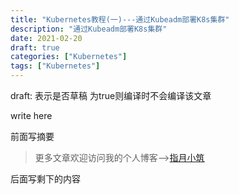 ```yaml
---
title: "Kubernetes教程(一)---通过Kubeadm部署K8s集群"
description: "通过Kubeadm部署K8s集群"
date: 2021-02-20
draft: true
categories: ["Kubernetes"]
tags: ["Kubernetes"]
---
```


draft: 表示是否草稿 为true则编译时不会编译该文章

write here

前面写摘要

<!--more-->

> 更多文章欢迎访问我的个人博客-->[指月小筑](https://www.lixueduan.com/)

后面写剩下的内容